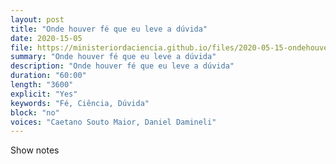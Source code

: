 ```yaml
---
layout: post
title: "Onde houver fé que eu leve a dúvida"
date: 2020-15-05
file: https://ministeriordaciencia.github.io/files/2020-05-15-ondehouverfe.mp3
summary: "Onde houver fé que eu leve a dúvida"
description: "Onde houver fé que eu leve a dúvida"
duration: "60:00"
length: "3600"
explicit: "Yes"
keywords: "Fé, Ciência, Dúvida"
block: "no"
voices: "Caetano Souto Maior, Daniel Damineli"
---
```


Show notes
